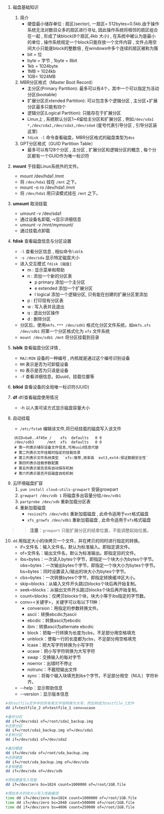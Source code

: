 1. 磁盘基础知识
	1. 简介
		- 硬盘最小储存单位 : 扇区(sector), 一扇区= 512bytes=0.5kb.由于操作系统无法对数目众多的扇区进行寻址, 因此操作系统将相邻的扇区组合在一起 , 形成了块block(8个扇区,4kb 大小) , 在系统中被认为是最小的单位 , 操作系统规定一个block只能存放一个文件内容 , 文件占用空间大小只能是block的整数倍 , 在windows中多个连续的扇区被称为簇
		- bit = 位
		- byte = 字节 , 1byte = 8bit
		- 1kb = 1024byte 
		- 1MB = 1024kb
		- 1GB= 1024MB
	2. MBR分区格式（Master Boot Record）
		- 主分区(Primary Partition):  最多可以有4个，其中一个可以指定为活动分区(bootable)  
		- 扩展分区(Extended Partition): 可以包含多个逻辑分区 , 主分区+扩展分区最多只能有四个  
		- 逻辑分区(Logical Partition): 只能存在于扩展分区
		- Linux上 , 系统默认分区1~4留给主分区和扩展分区 , 例如`/dev/sda1 *,/dev/sda2,/dev/sda3,/dev/sda4` (星号代表引导分区 , 引导分区装这里)
		- `fdisk -l` 命令查看磁盘，MBR分区格式的磁盘类型为`dos`
	1. GPT分区格式（GUID Partition Table）
		- 最多可以有128个分区 , 主分区 , 扩展分区和逻辑分区的概念 , 每个分区都有一个GUID作为唯一标识符

2. **mount** 于挂载Linux系统外的文件。
	- mount  /dev/hda1 /mnt
	- 将 `/dev/hda1` 挂在 `/mnt` 之下。
	- mount -o ro /dev/hda1 /mnt
	- 将 `/dev/hda1` 用只读模式挂在 `/mnt` 之下。

3. **umount** 取消挂载
	- umount -v /dev/sda1
	- 通过设备名卸载,-v显示详细信息
	- umount -v /mnt/mymount/
	- 通过挂载点卸载

4. **fdisk** 查看磁盘信息与分区设置
	- `-l` 查看分区信息 , 相似命令`lsblk`
	- `-s /dev/sda` 显示特定磁盘大小
	- 进入交互模式 `fdisk [磁盘]`
		- m : 显示菜单和帮助
		- n : 添加一个新的分区表
			- p  primary 添加一个主分区
			- e  extended 添加一个扩展分区
			- l   logical  添加一个逻辑分区, 只有能在创建的扩展分区里添加
		- p  : 打印现有分区表
		- w : 写入表并且退出
		- q : 退出分区操作
		- d : 删除分区
	- 分区后，使用`mkfs.*** /dev/sdX1` 格式化分区文件系统，如`mkfs.xfs /dev/sdb1` 将第一个分区格式化为 `xfs` 文件系统
	- `mount /dev/sdb1 /mnt` 将分区挂载到目录
1. **lsblk** 查看磁盘分区详情 , 
	- `MAJ:MIN` 设备的一种编号 , 内核就是通过这个编号识别设备
	- `RM` 表示是否为可卸载设备
	- `RO` 表示是否为只读是设备
	- `-f` 查看详细信息，如uuid，挂载位置等

2. **blkid** 查看设备的全局唯一标识符(UUID)


3. **df**   df/查看磁盘使用情况
	- -h  以人类可读方式显示磁盘容量大小

4. 自动挂载
	- `/etc/fstab` 编辑该文件,将已经挂载的磁盘写入该文件
```shell
	UUID=ba0..4f45e /    xfs  defaults   0 0
	/dev/sdb3      /mnt  xfs  defaults   0 0
	# 第一列表示储存设备文件信息,可用uuid信息代替
	# 第二列表示文件挂载时指定的挂载目录
	# 第三列表示文件系统类型  `xfs:推荐,效率高  ext3,ext4:保证数据安全性`
	# 第四列表示挂载参数配置
	# 第五列表示是否具有自动保存机制
	# 第六列表示是否开启磁盘自检机制
```

9. 云环境磁盘扩容
	1. `yum install cloud-utils-growpart` 安装growpart 
	2. `growpart /dev/vdb 1` 将磁盘多出容量分给`/dev/vdb1`
	3. `partprobe /dev/sdb` 重新加载分区表
	4. 重新加载磁盘
		- `resize2fs /dev/vdb1` 重新加载磁盘 , 此命令适用于`ext`格式磁盘
		- `xfs_growfs /dev/vdb1` 重新加载磁盘 , 此命令适用于`xfs`格式磁盘
>>**注意**：`growpart` 只能扩展分区的结束位置，不能调整起始位置。


10. `dd` 用指定大小的块拷贝一个文件，并在拷贝的同时进行指定的转换。
	- if=文件名：输入文件名，默认为标准输入。即指定源文件。
	- of=文件名：输出文件名，默认为标准输出。即指定目的文件。
	- ibs=bytes：一次读入bytes个字节，即指定一个块大小为bytes个字节。  
	    obs=bytes：一次输出bytes个字节，即指定一个块大小为bytes个字节。  
	    bs=bytes：同时设置读入/输出的块大小为bytes个字节。
	- cbs=bytes：一次转换bytes个字节，即指定转换缓冲区大小。
	- skip=blocks：从输入文件开头跳过blocks个块后再开始复制。
	- seek=blocks：从输出文件开头跳过blocks个块后再开始复制。
	- count=blocks：仅拷贝blocks个块，块大小等于ibs指定的字节数。
	- conv=<关键字>，关键字可以有以下11种：
	    - conversion：用指定的参数转换文件。
	    - ascii：转换ebcdic为ascii
	    - ebcdic：转换ascii为ebcdic
	    - ibm：转换ascii为alternate ebcdic
	    - block：把每一行转换为长度为cbs，不足部分用空格填充
	    - unblock：使每一行的长度都为cbs，不足部分用空格填充
	    - lcase：把大写字符转换为小写字符
	    - ucase：把小写字符转换为大写字符
	    - swap：交换输入的每对字节
	    - noerror：出错时不停止
	    - notrunc：不截短输出文件
	    - sync：将每个输入块填充到ibs个字节，不足部分用空（NUL）字符补齐。
	- --help：显示帮助信息
	- --version：显示版本信息
	
```bash
#将testfile文件中的所有英文字母转换为大写，然后转成为testfile_1文件
dd if=testfile_2 of=testfile_1 conv=ucase

#备份分区
dd if=/dev/sda1 of=/root/sda1_backup.img
#还原分区
dd if=/root/sda1_backup.img of=/dev/sda1
#复制分区
dd if=/dev/sda1 of=/dev/sda2

#备份硬盘
dd if=/dev/sda of=/root/sda_backup.img
#还原硬盘
dd if=/root/sda_backup.img of=/dev/sda
#复制硬盘
dd if=/dev/sda of=/dev/sdb

#预估硬盘写入性能
dd if=/dev/zero bs=1024 count=1000000 of=/root/1GB.file

#预估多大的块大小写入性能最佳
time dd if=/dev/zero bs=1024 count=1000000 of=/root/1GB.file
time dd if=/dev/zero bs=2048 count=500000 of=/root/1GB.file
time dd if=/dev/zero bs=4096 count=250000 of=/root/1GB.file

```